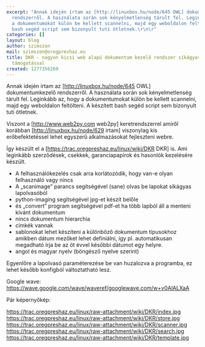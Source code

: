 ```yaml
---
excerpt: "Annak idején írtam az [http://linuxbox.hu/node/645 OWL] dokumentumkezelő
  rendszerről. A használata során sok kényelmetlenség tárult fel. Leginkább az, hogy
  a dokumentumokat külön be kellett scannelni, majd egy weboldalon feltölteni. A készített
  bash segéd script sem bizonyult tuti ötletnek.\r\n\r"
categories: []
layout: blog
author: szimszon
mail: szimszon@oregpreshaz.eu
title: DKR - nagyon kicsi web alapú dokumentum kezelő rendszer síkágyas lapolvasó
  támogatással
created: 1277356269
---
```

Annak idején írtam az [http://linuxbox.hu/node/645 OWL] dokumentumkezelő rendszerről. A használata során sok kényelmetlenség tárult fel. Leginkább az, hogy a dokumentumokat külön be kellett scannelni, majd egy weboldalon feltölteni. A készített bash segéd script sem bizonyult tuti ötletnek.

Viszont a [http://www.web2py.com web2py] keretrendszerrel amiről korábban [http://linuxbox.hu/node/629 írtam] viszonylag kis erőbefektetéssel lehet egyszerű alkalmazásokat fejleszteni webre.

Így készült el a [https://trac.oregpreshaz.eu/linux/wiki/DKR DKR] is. Ami leginkább szerződések, csekkek, garanciapapírok és hasonlók kezelésére készült.

* A felhasználókezelés csak arra korlátozódik, hogy van-e olyan felhasználó vagy nincs
* A „scanimage” parancs segítségével (sane) olvas be lapokat síkágyas lapolvasóból
* python-imaging segítségével jpg-et készít belőle
* és „convert” program segítségével pdf-et ha több lapból áll a menteni kívánt dokumentum
* nincs dokumentum hierarchia
* címkék vannak
* sablonokat lehet készíteni a különböző dokumentum típusokhoz amikben dátum mezőket lehet definiálni, így pl. automatikusan megadható írja be az öt évvel későbbi dátumot egy helyre.
* angol és magyar nyelv (böngésző nyelve szerint)

Egyenlőre a lapolvasó paraméterezése be van huzalozva a programba, ez lehet később konfigból változtatható lesz.

Google wave: https://wave.google.com/wave/waveref/googlewave.com/w+v0AlALXaA 

Pár képernyőkép:

https://trac.oregpreshaz.eu/linux/raw-attachment/wiki/DKR/index.jpg
https://trac.oregpreshaz.eu/linux/raw-attachment/wiki/DKR/store.jpg
https://trac.oregpreshaz.eu/linux/raw-attachment/wiki/DKR/scanner.jpg
https://trac.oregpreshaz.eu/linux/raw-attachment/wiki/DKR/search.jpg
https://trac.oregpreshaz.eu/linux/raw-attachment/wiki/DKR/template.jpg
